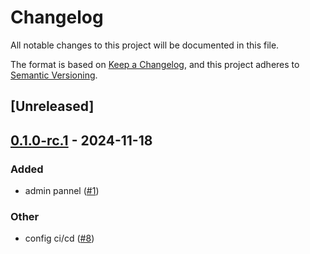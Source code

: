 # Changelog

All notable changes to this project will be documented in this file.

The format is based on [Keep a Changelog](https://keepachangelog.com/en/1.0.0/),
and this project adheres to [Semantic Versioning](https://semver.org/spec/v2.0.0.html).

## [Unreleased]

## [0.1.0-rc.1](https://github.com/marverlous811/atm0s-media-cloud-services/releases/tag/atm0s-cloud-http-common-v0.1.0-rc.1) - 2024-11-18

### Added

- admin pannel ([#1](https://github.com/marverlous811/atm0s-media-cloud-services/pull/1))

### Other

- config ci/cd ([#8](https://github.com/marverlous811/atm0s-media-cloud-services/pull/8))
